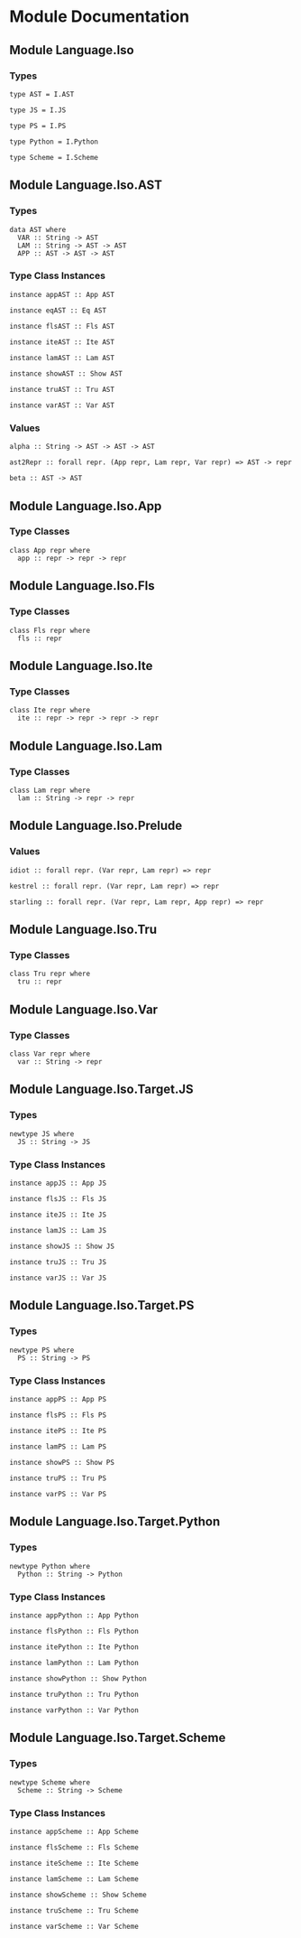 # Module Documentation

## Module Language.Iso

### Types

    type AST = I.AST

    type JS = I.JS

    type PS = I.PS

    type Python = I.Python

    type Scheme = I.Scheme


## Module Language.Iso.AST

### Types

    data AST where
      VAR :: String -> AST
      LAM :: String -> AST -> AST
      APP :: AST -> AST -> AST


### Type Class Instances

    instance appAST :: App AST

    instance eqAST :: Eq AST

    instance flsAST :: Fls AST

    instance iteAST :: Ite AST

    instance lamAST :: Lam AST

    instance showAST :: Show AST

    instance truAST :: Tru AST

    instance varAST :: Var AST


### Values

    alpha :: String -> AST -> AST -> AST

    ast2Repr :: forall repr. (App repr, Lam repr, Var repr) => AST -> repr

    beta :: AST -> AST


## Module Language.Iso.App

### Type Classes

    class App repr where
      app :: repr -> repr -> repr


## Module Language.Iso.Fls

### Type Classes

    class Fls repr where
      fls :: repr


## Module Language.Iso.Ite

### Type Classes

    class Ite repr where
      ite :: repr -> repr -> repr -> repr


## Module Language.Iso.Lam

### Type Classes

    class Lam repr where
      lam :: String -> repr -> repr


## Module Language.Iso.Prelude

### Values

    idiot :: forall repr. (Var repr, Lam repr) => repr

    kestrel :: forall repr. (Var repr, Lam repr) => repr

    starling :: forall repr. (Var repr, Lam repr, App repr) => repr


## Module Language.Iso.Tru

### Type Classes

    class Tru repr where
      tru :: repr


## Module Language.Iso.Var

### Type Classes

    class Var repr where
      var :: String -> repr


## Module Language.Iso.Target.JS

### Types

    newtype JS where
      JS :: String -> JS


### Type Class Instances

    instance appJS :: App JS

    instance flsJS :: Fls JS

    instance iteJS :: Ite JS

    instance lamJS :: Lam JS

    instance showJS :: Show JS

    instance truJS :: Tru JS

    instance varJS :: Var JS


## Module Language.Iso.Target.PS

### Types

    newtype PS where
      PS :: String -> PS


### Type Class Instances

    instance appPS :: App PS

    instance flsPS :: Fls PS

    instance itePS :: Ite PS

    instance lamPS :: Lam PS

    instance showPS :: Show PS

    instance truPS :: Tru PS

    instance varPS :: Var PS


## Module Language.Iso.Target.Python

### Types

    newtype Python where
      Python :: String -> Python


### Type Class Instances

    instance appPython :: App Python

    instance flsPython :: Fls Python

    instance itePython :: Ite Python

    instance lamPython :: Lam Python

    instance showPython :: Show Python

    instance truPython :: Tru Python

    instance varPython :: Var Python


## Module Language.Iso.Target.Scheme

### Types

    newtype Scheme where
      Scheme :: String -> Scheme


### Type Class Instances

    instance appScheme :: App Scheme

    instance flsScheme :: Fls Scheme

    instance iteScheme :: Ite Scheme

    instance lamScheme :: Lam Scheme

    instance showScheme :: Show Scheme

    instance truScheme :: Tru Scheme

    instance varScheme :: Var Scheme



